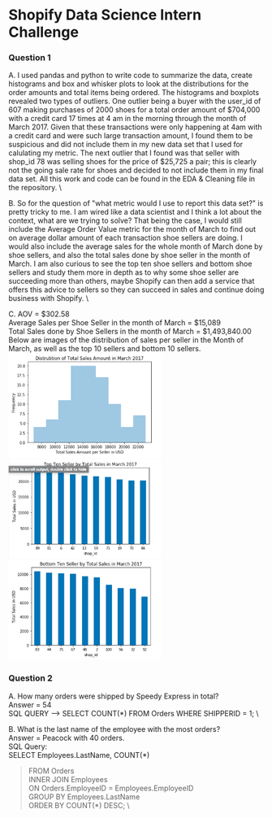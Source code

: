 # Shopify Data Science Intern Challenge

### Question 1

A. I used pandas and python to write code to summarize the data, create histograms and box and whisker plots to look at the distributions for the order amounts and total items being ordered. The histograms and boxplots revealed two types of outliers. One outlier being a buyer with the user_id of 607 making purchases of 2000 shoes for a total order amount of $704,000 with a credit card 17 times at 4 am in the morning through the month of March 2017. Given that these transactions were only happening at 4am with a credit card and were such large transaction amount, I found them to be suspicious and did not include them in my new data set that I used for calulating my metric. The next outlier that I found was that seller with shop_id 78 was selling shoes for the price of $25,725 a pair; this is clearly not the going sale rate for shoes and decided to not include them in my final data set. All this work and code can be found in the EDA & Cleaning file in the repository. \

B. So for the question of "what metric would I use to report this data set?" is pretty tricky to me. I am wired like a data scientist and I think a lot about the context, what are we trying to solve? That being the case, I would still include the Average Order Value metric for the month of March to find out on average dollar amount of each transaction shoe sellers are doing. I would also include the average sales for the whole month of March done by shoe sellers, and also the total sales done by shoe seller in the month of March. I am also curious to see the top ten shoe sellers and bottom shoe sellers and study them more in depth as to why some shoe seller are succeeding more than others, maybe Shopify can then add a service that offers this advice to sellers so they can succeed in sales and continue doing business with Shopify. \

C. AOV = $302.58 \
Average Sales per Shoe Seller in the month of March = $15,089 \
Total Sales done by Shoe Sellers in the month of March = $1,493,840.00 \
Below are images of the distribution of sales per seller in the Month of March, as well as the top 10 sellers and bottom 10 sellers.\
<img src="Images/Hist.png" width="300">
<img src="Images/Top10.png" width="300">
<img src="Images/Bot10.png" width="300">


### Question 2

A. How many orders were shipped by Speedy Express in total? \
Answer = 54 \
SQL QUERY --> SELECT COUNT(*) FROM Orders WHERE SHIPPERID = 1; \

B. What is the last name of the employee with the most orders? \
Answer = Peacock with 40 orders. \
SQL Query: \
SELECT Employees.LastName, COUNT(*) 
>   FROM Orders \
    INNER JOIN Employees \
    ON Orders.EmployeeID = Employees.EmployeeID \
    GROUP BY Employees.LastName \
    ORDER BY COUNT(*) DESC; \

